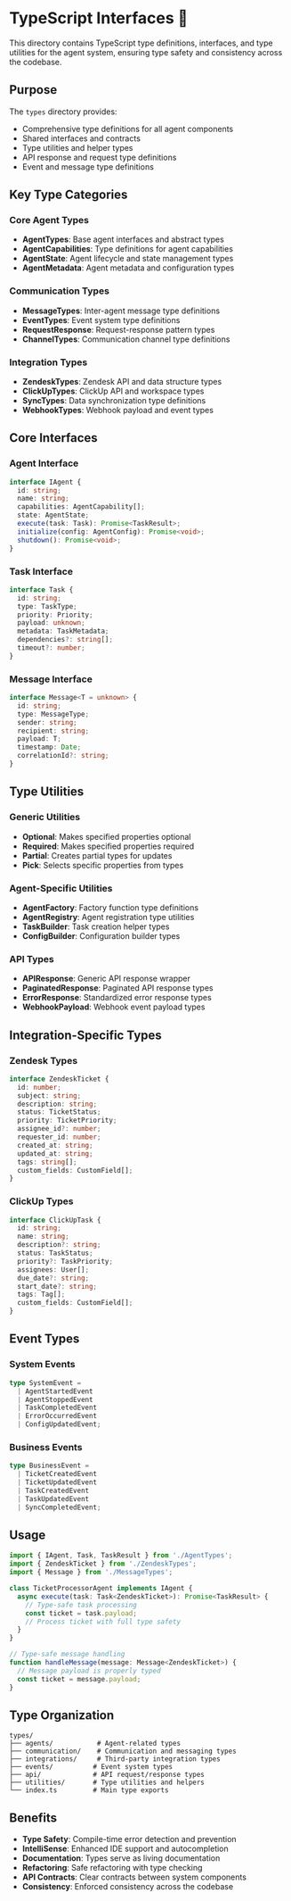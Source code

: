 # TypeScript Interfaces 📝

This directory contains TypeScript type definitions, interfaces, and type utilities for the agent system, ensuring type safety and consistency across the codebase.

## Purpose

The `types` directory provides:
- Comprehensive type definitions for all agent components
- Shared interfaces and contracts
- Type utilities and helper types
- API response and request type definitions
- Event and message type definitions

## Key Type Categories

### Core Agent Types
- **AgentTypes**: Base agent interfaces and abstract types
- **AgentCapabilities**: Type definitions for agent capabilities
- **AgentState**: Agent lifecycle and state management types
- **AgentMetadata**: Agent metadata and configuration types

### Communication Types
- **MessageTypes**: Inter-agent message type definitions
- **EventTypes**: Event system type definitions
- **RequestResponse**: Request-response pattern types
- **ChannelTypes**: Communication channel type definitions

### Integration Types
- **ZendeskTypes**: Zendesk API and data structure types
- **ClickUpTypes**: ClickUp API and workspace types
- **SyncTypes**: Data synchronization type definitions
- **WebhookTypes**: Webhook payload and event types

## Core Interfaces

### Agent Interface
```typescript
interface IAgent {
  id: string;
  name: string;
  capabilities: AgentCapability[];
  state: AgentState;
  execute(task: Task): Promise<TaskResult>;
  initialize(config: AgentConfig): Promise<void>;
  shutdown(): Promise<void>;
}
```

### Task Interface
```typescript
interface Task {
  id: string;
  type: TaskType;
  priority: Priority;
  payload: unknown;
  metadata: TaskMetadata;
  dependencies?: string[];
  timeout?: number;
}
```

### Message Interface
```typescript
interface Message<T = unknown> {
  id: string;
  type: MessageType;
  sender: string;
  recipient: string;
  payload: T;
  timestamp: Date;
  correlationId?: string;
}
```

## Type Utilities

### Generic Utilities
- **Optional**: Makes specified properties optional
- **Required**: Makes specified properties required
- **Partial**: Creates partial types for updates
- **Pick**: Selects specific properties from types

### Agent-Specific Utilities
- **AgentFactory**: Factory function type definitions
- **AgentRegistry**: Agent registration type utilities
- **TaskBuilder**: Task creation helper types
- **ConfigBuilder**: Configuration builder types

### API Types
- **APIResponse**: Generic API response wrapper
- **PaginatedResponse**: Paginated API response types
- **ErrorResponse**: Standardized error response types
- **WebhookPayload**: Webhook event payload types

## Integration-Specific Types

### Zendesk Types
```typescript
interface ZendeskTicket {
  id: number;
  subject: string;
  description: string;
  status: TicketStatus;
  priority: TicketPriority;
  assignee_id?: number;
  requester_id: number;
  created_at: string;
  updated_at: string;
  tags: string[];
  custom_fields: CustomField[];
}
```

### ClickUp Types
```typescript
interface ClickUpTask {
  id: string;
  name: string;
  description?: string;
  status: TaskStatus;
  priority?: TaskPriority;
  assignees: User[];
  due_date?: string;
  start_date?: string;
  tags: Tag[];
  custom_fields: CustomField[];
}
```

## Event Types

### System Events
```typescript
type SystemEvent = 
  | AgentStartedEvent
  | AgentStoppedEvent
  | TaskCompletedEvent
  | ErrorOccurredEvent
  | ConfigUpdatedEvent;
```

### Business Events
```typescript
type BusinessEvent = 
  | TicketCreatedEvent
  | TicketUpdatedEvent
  | TaskCreatedEvent
  | TaskUpdatedEvent
  | SyncCompletedEvent;
```

## Usage

```typescript
import { IAgent, Task, TaskResult } from './AgentTypes';
import { ZendeskTicket } from './ZendeskTypes';
import { Message } from './MessageTypes';

class TicketProcessorAgent implements IAgent {
  async execute(task: Task<ZendeskTicket>): Promise<TaskResult> {
    // Type-safe task processing
    const ticket = task.payload;
    // Process ticket with full type safety
  }
}

// Type-safe message handling
function handleMessage(message: Message<ZendeskTicket>) {
  // Message payload is properly typed
  const ticket = message.payload;
}
```

## Type Organization

```
types/
├── agents/           # Agent-related types
├── communication/    # Communication and messaging types
├── integrations/     # Third-party integration types
├── events/          # Event system types
├── api/             # API request/response types
├── utilities/       # Type utilities and helpers
└── index.ts         # Main type exports
```

## Benefits

- **Type Safety**: Compile-time error detection and prevention
- **IntelliSense**: Enhanced IDE support and autocompletion
- **Documentation**: Types serve as living documentation
- **Refactoring**: Safe refactoring with type checking
- **API Contracts**: Clear contracts between system components
- **Consistency**: Enforced consistency across the codebase